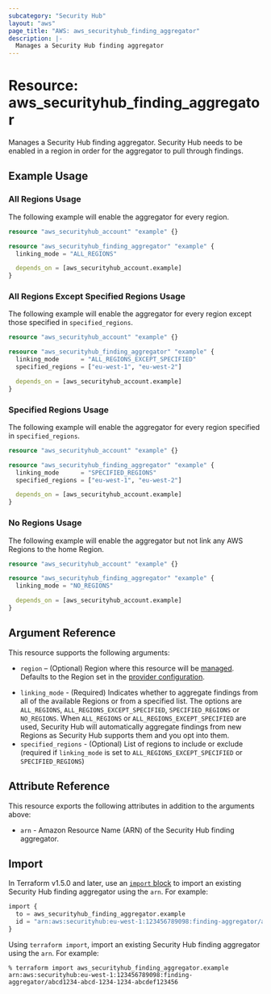 ```yaml
---
subcategory: "Security Hub"
layout: "aws"
page_title: "AWS: aws_securityhub_finding_aggregator"
description: |-
  Manages a Security Hub finding aggregator
---
```


# Resource: aws_securityhub_finding_aggregator

Manages a Security Hub finding aggregator. Security Hub needs to be enabled in a region in order for the aggregator to pull through findings.

## Example Usage

### All Regions Usage

The following example will enable the aggregator for every region.

```terraform
resource "aws_securityhub_account" "example" {}

resource "aws_securityhub_finding_aggregator" "example" {
  linking_mode = "ALL_REGIONS"

  depends_on = [aws_securityhub_account.example]
}
```

### All Regions Except Specified Regions Usage

The following example will enable the aggregator for every region except those specified in `specified_regions`.

```terraform
resource "aws_securityhub_account" "example" {}

resource "aws_securityhub_finding_aggregator" "example" {
  linking_mode      = "ALL_REGIONS_EXCEPT_SPECIFIED"
  specified_regions = ["eu-west-1", "eu-west-2"]

  depends_on = [aws_securityhub_account.example]
}
```

### Specified Regions Usage

The following example will enable the aggregator for every region specified in `specified_regions`.

```terraform
resource "aws_securityhub_account" "example" {}

resource "aws_securityhub_finding_aggregator" "example" {
  linking_mode      = "SPECIFIED_REGIONS"
  specified_regions = ["eu-west-1", "eu-west-2"]

  depends_on = [aws_securityhub_account.example]
}
```

### No Regions Usage

The following example will enable the aggregator but not link any AWS Regions to the home Region.

```terraform
resource "aws_securityhub_account" "example" {}

resource "aws_securityhub_finding_aggregator" "example" {
  linking_mode = "NO_REGIONS"

  depends_on = [aws_securityhub_account.example]
}
```

## Argument Reference

This resource supports the following arguments:

* `region` – (Optional) Region where this resource will be [managed](https://docs.aws.amazon.com/general/latest/gr/rande.html#regional-endpoints). Defaults to the Region set in the [provider configuration](https://registry.terraform.io/providers/hashicorp/aws/latest/docs#aws-configuration-reference).
- `linking_mode` - (Required) Indicates whether to aggregate findings from all of the available Regions or from a specified list. The options are `ALL_REGIONS`, `ALL_REGIONS_EXCEPT_SPECIFIED`, `SPECIFIED_REGIONS` or `NO_REGIONS`. When `ALL_REGIONS` or `ALL_REGIONS_EXCEPT_SPECIFIED` are used, Security Hub will automatically aggregate findings from new Regions as Security Hub supports them and you opt into them.
- `specified_regions` - (Optional) List of regions to include or exclude (required if `linking_mode` is set to `ALL_REGIONS_EXCEPT_SPECIFIED` or `SPECIFIED_REGIONS`)

## Attribute Reference

This resource exports the following attributes in addition to the arguments above:

- `arn` - Amazon Resource Name (ARN) of the Security Hub finding aggregator.

## Import

In Terraform v1.5.0 and later, use an [`import` block](https://developer.hashicorp.com/terraform/language/import) to import an existing Security Hub finding aggregator using the `arn`. For example:

```terraform
import {
  to = aws_securityhub_finding_aggregator.example
  id = "arn:aws:securityhub:eu-west-1:123456789098:finding-aggregator/abcd1234-abcd-1234-1234-abcdef123456"
}
```

Using `terraform import`, import an existing Security Hub finding aggregator using the `arn`. For example:

```console
% terraform import aws_securityhub_finding_aggregator.example arn:aws:securityhub:eu-west-1:123456789098:finding-aggregator/abcd1234-abcd-1234-1234-abcdef123456
```
